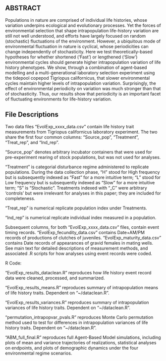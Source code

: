 ## ABSTRACT

Populations in nature are comprised of individual life histories, whose variation underpins ecological and evolutionary processes. Yet the forces of environmental selection that shape intrapopulation life-history variation are still not well understood, and efforts have largely focused on random (stochastic) fluctuations of the environment. However, a ubiquitous mode of environmental fluctuation in nature is cyclical, whose periodicities can change independently of stochasticity. Here we test theoretically-based hypotheses for whether shortened (‘Fast’) or lengthened (‘Slow’) environmental cycles should generate higher intrapopulation variation of life history phenotypes. We show, through a combination of agent-based modelling and a multi-generational laboratory selection experiment using the tidepool copepod Tigriopus californicus, that slower environmental cycles maintain higher levels of intrapopulation variation. Surprisingly, the effect of environmental periodicity on variation was much stronger than that of stochasticity. Thus, our results show that periodicity is an important facet of fluctuating environments for life-history variation.


## File Descriptions

Two data files “EvolExp_xxxx_data.csv” contain life history trait measurements from Tigriopus californicus laboratory experiment. The two share the first four common columns: “Source_pop”, “Treatment”, “Treat_rep”, and “Ind_rep”.

“Source_pop” denotes arbitrary incubator containers that were used for pre-experiment rearing of stock populations, but was not used for analyses.

“Treatment” is categorial disturbance regime administered to replicate populations. During the data collection phase, “H” stood for High frequency but is subsequently indexed as “Fast” for a more intuitive term; “L” stood for Low frequency but is subsequently indexed as “Slow” for a more intuitive term; “S” is “Stochastic”. Treatments indexed with “_C” were arbitrary ‘controls’ but were irrelevant for analyses in this paper; they are included for completeness.

“Treat_rep” is numerical replicate population index under Treatments.

“Ind_rep” is numerical replicate individual index measured in a population.

Subsequent columns, for both “EvolExp_xxxx_data.csv” files, contain event timing records. “EvolExp_fecundity_data.csv” contains Date+AM/PM records of productions of clutches of juveniles. “EvolExp_maturity_data.csv” contains Date records of appearances of gravid females in mating wells. See main text for detailed descriptions of measurement methods, and associated .R scripts for how analyses using event records were coded.

 
 

R Code:

“EvolExp_results_dataclean.R” reproduces how life history event record data were cleaned, processed, and summarized.

“EvolExp_results_means.R” reproduces summary of intrapopulation means of life history traits. Dependent on “~/dataclean.R”.

“EvolExp_results_variances.R” reproduces summary of intrapopulation variances of life history traits. Dependent on “~/dataclean.R”.

“permutation_intrapopvar_pvals.R” reproduces Monte Carlo permutation method used to test for differences in intrapopulation variances of life history traits. Dependent on “~/dataclean.R”.

“ABM_full_final.R” reproduces full Agent-Based Model simulations, including plots of mean and variance trajectories of realizations, statistical analyses on endpoints, and plots of demographic dynamics under the four environmental regime scenarios.